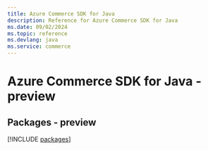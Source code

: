 ```yaml
---
title: Azure Commerce SDK for Java
description: Reference for Azure Commerce SDK for Java
ms.date: 09/02/2024
ms.topic: reference
ms.devlang: java
ms.service: commerce
---
```

# Azure Commerce SDK for Java - preview
## Packages - preview
[!INCLUDE [packages](commerce-index.md)]